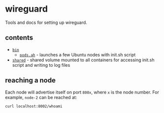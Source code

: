 # wireguard

Tools and docs for setting up wireguard.

## contents
- [`bin`](./bin/)
  - [`pods.ah`](./bin/pods.sh) - launches a few Ubuntu nodes with init.sh script
- [`shared`](./shared/) - shared volume mounted to all containers for accessing init.sh script and writing to log files

## reaching a node
Each node will advertise itself on port `800x`, where `x` is the node number. For example, `node-2` can be reached at:
```sh
curl localhost:8002/whoami
```
